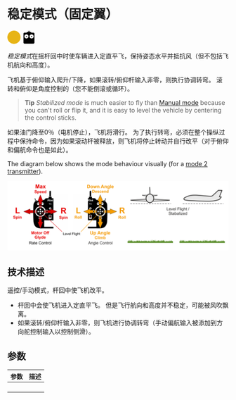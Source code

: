 # 稳定模式（固定翼）

[<img src="../../assets/site/difficulty_medium.png" title="中等飞行难度" width="30px" />](../getting_started/flight_modes.md#key_difficulty)&nbsp;[<img src="../../assets/site/remote_control.svg" title="需要手动或遥控控制" width="30px" />](../getting_started/flight_modes.md#key_manual)&nbsp;

*稳定模式*在摇杆回中时使车辆进入定直平飞，保持姿态水平并抵抗风（但不包括飞机航向和高度）。

飞机基于俯仰输入爬升/下降，如果滚转/俯仰杆输入非零，则执行协调转弯。 滚转和俯仰是角度控制的（您不能倒滚或循环）。

> **Tip** *Stabilized mode* is much easier to fly than [Manual mode](../flight_modes/manual_fw.md) because you can't roll or flip it, and it is easy to level the vehicle by centering the control sticks.

如果油门降至0％（电机停止），飞机将滑行。 为了执行转弯，必须在整个操纵过程中保持命令，因为如果滚动杆被释放，则飞机将停止转动并自行改平（对于俯仰和偏航命令也是如此）。

The diagram below shows the mode behaviour visually (for a [mode 2 transmitter](../getting_started/rc_transmitter_receiver.md#transmitter_modes)).

![固定翼手动飞行](../../images/flight_modes/manual_stabilized_FW.png)

## 技术描述

遥控/手动模式，杆回中使飞机改平。

* 杆回中会使飞机进入定直平飞。 但是飞行航向和高度并不稳定，可能被风吹飘离。
* 如果滚转/俯仰杆输入非零，则飞机进行协调转弯（手动偏航输入被添加到方向舵控制输入以控制侧滑）。

## 参数

| 参数     | 描述 |
| ------ | -- |
| &nbsp; |    |

<!-- this document needs to be extended -->